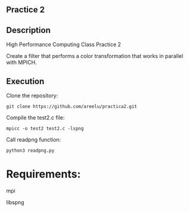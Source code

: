## Practice 2


## Description

High Performance Computing Class Practice 2

Create a filter that performs a color transformation that works in parallel with MPICH.

## Execution

Clone the repository:

```text
git clone https://github.com/areelu/practica2.git
```
Compile the test2.c file:

```text
mpicc -o test2 test2.c -lspng
```
Call readpng function:

```text
python3 readpng.py
```

# Requirements:
mpi 

libspng

